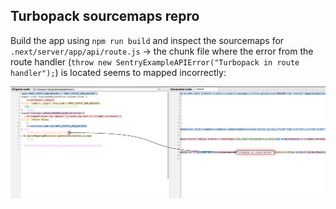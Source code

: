 ## Turbopack sourcemaps repro

Build the app using `npm run build` and inspect the sourcemaps for `.next/server/app/api/route.js` -> the chunk file where the error from the route handler (`throw new SentryExampleAPIError("Turbopack in route handler");`) is located seems to mapped incorrectly:

![sourcemap](./sourcemap-explorer.png)
